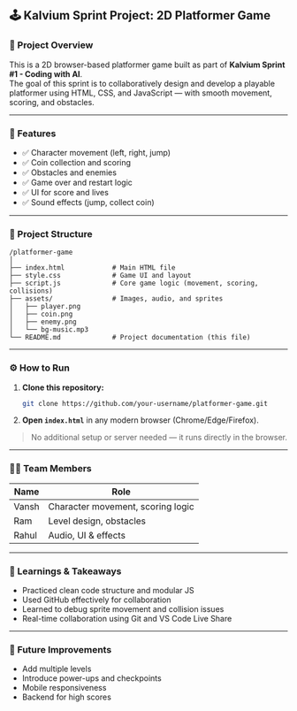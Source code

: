 ## 🕹️ Kalvium Sprint Project: 2D Platformer Game

### 🚀 Project Overview

This is a 2D browser-based platformer game built as part of **Kalvium Sprint #1 - Coding with AI**.  
The goal of this sprint is to collaboratively design and develop a playable platformer using HTML, CSS, and JavaScript — with smooth movement, scoring, and obstacles.

---

### 🎯 Features

- ✅ Character movement (left, right, jump)
- ✅ Coin collection and scoring
- ✅ Obstacles and enemies
- ✅ Game over and restart logic
- ✅ UI for score and lives
- ✅ Sound effects (jump, collect coin)

---

### 📁 Project Structure

```
/platformer-game
│
├── index.html            # Main HTML file
├── style.css             # Game UI and layout
├── script.js             # Core game logic (movement, scoring, collisions)
├── assets/               # Images, audio, and sprites
│   ├── player.png
│   ├── coin.png
│   ├── enemy.png
│   └── bg-music.mp3
└── README.md             # Project documentation (this file)
```

---

### ⚙️ How to Run

1. **Clone this repository:**
   ```bash
   git clone https://github.com/your-username/platformer-game.git
   ```
2. **Open `index.html`** in any modern browser (Chrome/Edge/Firefox).

> No additional setup or server needed — it runs directly in the browser.

---

### 👨‍💻 Team Members

| Name     | Role                         |
|----------|------------------------------|
| Vansh    | Character movement, scoring logic |
| Ram      | Level design, obstacles      |
| Rahul    | Audio, UI & effects          |

---

### 🧐 Learnings & Takeaways

- Practiced clean code structure and modular JS
- Used GitHub effectively for collaboration
- Learned to debug sprite movement and collision issues
- Real-time collaboration using Git and VS Code Live Share

---

### 📌 Future Improvements

- Add multiple levels
- Introduce power-ups and checkpoints
- Mobile responsiveness
- Backend for high scores
